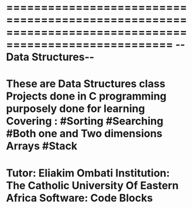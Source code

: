 ======================================================================================================
         --Data Structures--
====================================================================================================
These are Data Structures class Projects done in C programming purposely done for learning 
Covering  :
#Sorting
#Searching
#Both one and Two dimensions Arrays
#Stack
=====================================================================================================
Tutor: Eliakim Ombati
Institution: The Catholic University Of Eastern Africa
Software: Code Blocks
======================================================================================================
